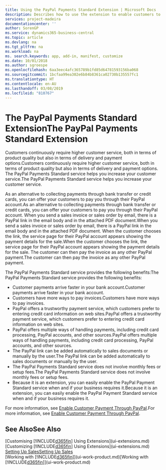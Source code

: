 ```yaml
---
title: Using the PayPal Payments Standard Extension | Microsoft Docs
description: Describes how to use the extension to enable customers to make payments with PayPal.
services: project-madeira
documentationcenter: ''
author: SorenGP
ms.service: dynamics365-business-central
ms.topic: article
ms.devlang: na
ms.tgt_pltfrm: na
ms.workload: na
ms. search.keywords: app, add-in, manifest, customize
ms.date: 10/01/2018
ms.author: sgroespe
ms.openlocfilehash: 6aa3eec4afc365789b1fd85d64781593156ba068
ms.sourcegitcommit: 1bcfaa99ea302e6b84b8361ca02730b135557fc1
ms.translationtype: HT
ms.contentlocale: en-AU
ms.lasthandoff: 03/08/2019
ms.locfileid: "810767"
---
```

# <a name="the-paypal-payments-standard-extension"></a><span data-ttu-id="d7023-103">The PayPal Payments Standard Extension</span><span class="sxs-lookup"><span data-stu-id="d7023-103">The PayPal Payments Standard Extension</span></span>
<span data-ttu-id="d7023-104">Customers continuously require higher customer service, both in terms of product quality but also in terms of delivery and payment options.</span><span class="sxs-lookup"><span data-stu-id="d7023-104">Customers continuously require higher customer service, both in terms of product quality but also in terms of delivery and payment options.</span></span> <span data-ttu-id="d7023-105">The PayPal Payments Standard service helps you increase your customer service.</span><span class="sxs-lookup"><span data-stu-id="d7023-105">The PayPal Payments Standard service helps you increase your customer service.</span></span>

<span data-ttu-id="d7023-106">As an alternative to collecting payments through bank transfer or credit cards, you can offer your customers to pay you through their PayPal account.</span><span class="sxs-lookup"><span data-stu-id="d7023-106">As an alternative to collecting payments through bank transfer or credit cards, you can offer your customers to pay you through their PayPal account.</span></span> <span data-ttu-id="d7023-107">When you send a sales invoice or sales order by email, there is a PayPal link in the email body and in the attached PDF document.</span><span class="sxs-lookup"><span data-stu-id="d7023-107">When you send a sales invoice or sales order by email, there is a PayPal link in the email body and in the attached PDF document.</span></span> <span data-ttu-id="d7023-108">When the customer chooses the link, the service page for their PayPal account appears showing the payment details for the sale.</span><span class="sxs-lookup"><span data-stu-id="d7023-108">When the customer chooses the link, the service page for their PayPal account appears showing the payment details for the sale.</span></span> <span data-ttu-id="d7023-109">The customer can then pay the invoice as any other PayPal payment.</span><span class="sxs-lookup"><span data-stu-id="d7023-109">The customer can then pay the invoice as any other PayPal payment.</span></span>

<span data-ttu-id="d7023-110">The PayPal Payments Standard service provides the following benefits:</span><span class="sxs-lookup"><span data-stu-id="d7023-110">The PayPal Payments Standard service provides the following benefits:</span></span>

* <span data-ttu-id="d7023-111">Customer payments arrive faster in your bank account.</span><span class="sxs-lookup"><span data-stu-id="d7023-111">Customer payments arrive faster in your bank account.</span></span>
* <span data-ttu-id="d7023-112">Customers have more ways to pay invoices.</span><span class="sxs-lookup"><span data-stu-id="d7023-112">Customers have more ways to pay invoices.</span></span>
* <span data-ttu-id="d7023-113">PayPal offers a trustworthy payment service, which customers prefer to entering credit card information on web sites.</span><span class="sxs-lookup"><span data-stu-id="d7023-113">PayPal offers a trustworthy payment service, which customers prefer to entering credit card information on web sites.</span></span>
* <span data-ttu-id="d7023-114">PayPal offers multiple ways of handling payments, including credit card processing, PayPal accounts, and other sources.</span><span class="sxs-lookup"><span data-stu-id="d7023-114">PayPal offers multiple ways of handling payments, including credit card processing, PayPal accounts, and other sources.</span></span>
* <span data-ttu-id="d7023-115">The PayPal link can be added automatically to sales documents or manually by the user.</span><span class="sxs-lookup"><span data-stu-id="d7023-115">The PayPal link can be added automatically to sales documents or manually by the user.</span></span>
* <span data-ttu-id="d7023-116">The PayPal Payments Standard service does not involve monthly fees or setup fees.</span><span class="sxs-lookup"><span data-stu-id="d7023-116">The PayPal Payments Standard service does not involve monthly fees or setup fees.</span></span>
* <span data-ttu-id="d7023-117">Because it is an extension, you can easily enable the PayPal Payment Standard service when and if your business requires it.</span><span class="sxs-lookup"><span data-stu-id="d7023-117">Because it is an extension, you can easily enable the PayPal Payment Standard service when and if your business requires it.</span></span>  

<span data-ttu-id="d7023-118">For more information, see [Enable Customer Payment Through PayPal](sales-how-enable-payment-service-extensions.md).</span><span class="sxs-lookup"><span data-stu-id="d7023-118">For more information, see [Enable Customer Payment Through PayPal](sales-how-enable-payment-service-extensions.md).</span></span>

## <a name="see-also"></a><span data-ttu-id="d7023-119">See Also</span><span class="sxs-lookup"><span data-stu-id="d7023-119">See Also</span></span>
<span data-ttu-id="d7023-120">[Customising [!INCLUDE[d365fin](includes/d365fin_md.md)] Using Extensions](ui-extensions.md)</span><span class="sxs-lookup"><span data-stu-id="d7023-120">[Customizing [!INCLUDE[d365fin](includes/d365fin_md.md)] Using Extensions](ui-extensions.md)</span></span>  
[<span data-ttu-id="d7023-121">Setting Up Sales</span><span class="sxs-lookup"><span data-stu-id="d7023-121">Setting Up Sales</span></span>](sales-setup-sales.md)  
<span data-ttu-id="d7023-122">[Working with [!INCLUDE[d365fin](includes/d365fin_md.md)]](ui-work-product.md)</span><span class="sxs-lookup"><span data-stu-id="d7023-122">[Working with [!INCLUDE[d365fin](includes/d365fin_md.md)]](ui-work-product.md)</span></span>
